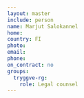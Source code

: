 ```yaml
---
layout: master
include: person
name: Marjut Salokannel
home:
country: FI
photo:
email:
phone:
on_contract: no
groups:
  tryggve-rg:
    role: Legal counsel
---
```

